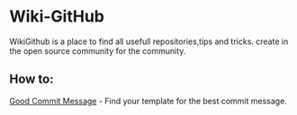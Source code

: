 # Wiki-GitHub

WikiGithub is a place to find all usefull repositories,tips and tricks.
create in the open source community for the community.

## How to:

[Good Commit Message](https://github.com/dt170/Wiki-GitHub/blob/main/Good_Commit_Message.md) - Find your template for the best commit message.
